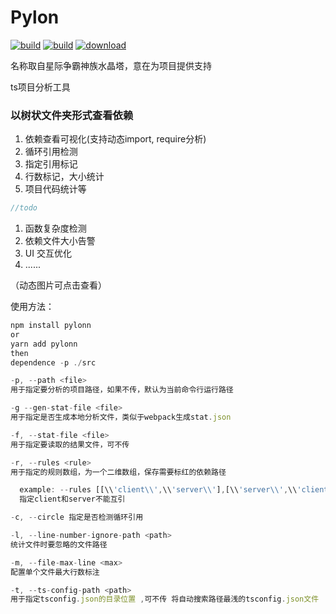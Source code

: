 # Pylon
[![build](https://img.shields.io/npm/v/pylonn.svg?style=flat-square)](https://www.npmjs.com/package/pylonn) 
[![build](https://img.shields.io/npm/l/express.svg)](https://www.npmjs.com/package/pylonn)
[![download](https://img.shields.io/npm/dm/pylonn.svg?style=flat-square)](https://www.npmjs.com/package/pylonn)

名称取自星际争霸神族水晶塔，意在为项目提供支持

ts项目分析工具 



### 以树状文件夹形式查看依赖

1. 依赖查看可视化(支持动态import, require分析)
3. 循环引用检测
4. 指定引用标记
2. 行数标记，大小统计
5. 项目代码统计等

```js
//todo
```

1. 函数复杂度检测
2. 依赖文件大小告警
3. UI 交互优化
4. ......


（动态图片可点击查看）

使用方法：

```js
npm install pylonn
or
yarn add pylonn
then
dependence -p ./src
```


 ```js
-p, --path <file>
用于指定要分析的项目路径，如果不传，默认为当前命令行运行路径
 ```

 ```js
-g --gen-stat-file <file>
用于指定是否生成本地分析文件，类似于webpack生成stat.json
 ```

 ```js
-f, --stat-file <file>
用于指定要读取的结果文件，可不传
 ```

 ```js
 -r, --rules <rule>
 用于指定的规则数组，为一个二维数组，保存需要标红的依赖路径
 ```

```js
  example: --rules [[\\'client\\',\\'server\\'],[\\'server\\',\\'client\\']]
  指定client和server不能互引
```

```js
-c, --circle 指定是否检测循环引用
```

```js
-l, --line-number-ignore-path <path>
统计文件时要忽略的文件路径
```

```js
-m, --file-max-line <max>
配置单个文件最大行数标注
```

```js
-t, --ts-config-path <path>
用于指定tsconfig.json的目录位置 ,可不传 将自动搜索路径最浅的tsconfig.json文件
```

